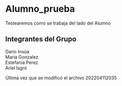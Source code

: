 # Alumno_prueba
Testearemos como se trabaja del lado del Alumno

## Integrantes del Grupo
Dario Insúa
<br>
Maria Gonzalez
<br>
Estefania Perez
<br>
Ariel Isgró

Última vez que se modificó el archivo 202204112035

